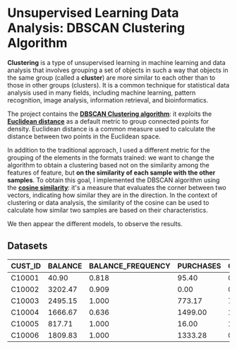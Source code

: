 # Unsupervised Learning Data Analysis: DBSCAN Clustering Algorithm

**Clustering** is a type of unsupervised learning in machine learning and data analysis that involves grouping a set of objects in such a way that objects in the same group (called a **cluster**) are more similar to each other than to those in other groups (clusters). It is a common technique for statistical data analysis used in many fields, including machine learning, pattern recognition, image analysis, information retrieval, and bioinformatics.

The project contains the [**DBSCAN Clustering algorithm**](https://it.wikipedia.org/wiki/Dbscan): it exploits the [**Euclidean distance**](https://en.wikipedia.org/wiki/Euclidean_distance) as a default metric to group connected points for density. Euclidean distance is a common measure used to calculate the distance between two points in the Euclidean space.

In addition to the traditional approach, I used a different metric for the grouping of the elements in the formats trained: we want to change the algorithm to obtain a clustering based not on the similarity among the features of feature, but **on the similarity of each sample with the other samples**. To obtain this goal, I implemented the DBSCAN algorithm using the [**cosine similarity**](https://en.wikipedia.org/wiki/Cosine_similarity): it's a measure that evaluates the corner between two vectors, indicating how similar they are in the direction. In the context of clustering or data analysis, the similarity of the cosine can be used to calculate how similar two samples are based on their characteristics.

We then appear the different models, to observe the results.


## Datasets
| CUST_ID | BALANCE     | BALANCE_FREQUENCY | PURCHASES | ONEOFF_PURCHASES | INSTALLMENTS_PURCHASES | CASH_ADVANCE  | PURCHASES_FREQUENCY | ONEOFF_PURCHASES_FREQUENCY | PURCHASES_INSTALLMENTS_FREQUENCY | CASH_ADVANCE_FREQUENCY | CASH_ADVANCE_TRX | PURCHASES_TRX | CREDIT_LIMIT | PAYMENTS     | MINIMUM_PAYMENTS | PRC_FULL_PAYMENT | TENURE |
|---------|-------------|-------------------|-----------|------------------|------------------------|---------------|----------------------|----------------------------|-------------------------------|------------------------|-----------------|----------------|---------------|-------------|-----------------|------------------|--------|
| C10001  | 40.90       | 0.818             | 95.40     | 0.00             | 95.40                  | 0.00          | 0.167                | 0.00                       | 0.083                        | 0.00                   | 0               | 2             | 1000          | 201.80       | 139.51           | 0.00             | 12     |
| C10002  | 3202.47     | 0.909             | 0.00      | 0.00             | 0.00                   | 6442.95       | 0.00                 | 0.00                       | 0.00                         | 0.25                   | 4               | 0             | 7000          | 4103.03      | 1072.34          | 0.222            | 12     |
| C10003  | 2495.15     | 1.000             | 773.17    | 773.17           | 0.00                   | 0.00          | 1.00                 | 1.00                       | 0.00                         | 0.00                   | 0               | 12            | 7500          | 622.07       | 627.28           | 0.00             | 12     |
| C10004  | 1666.67     | 0.636             | 1499.00   | 1499.00          | 0.00                   | 205.79        | 0.083                | 0.083                      | 0.00                         | 0.083                  | 1               | 1             | 7500          | 0.00         |                 | 0.00             | 12     |
| C10005  | 817.71      | 1.000             | 16.00     | 16.00            | 0.00                   | 0.00          | 0.083                | 0.083                      | 0.00                         | 0.00                   | 0               | 1             | 1200          | 678.33       | 244.79           | 0.00             | 12     |
| C10006  | 1809.83     | 1.000             | 1333.28   | 0.00             | 1333.28                | 0.00          | 0.667                | 0.00                       | 0.583                        | 0.00                   | 0               | 8             | 1800          | 1400.06      | 2407.25          | 0.00             | 12     |


